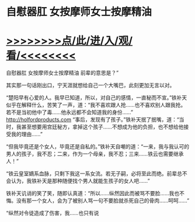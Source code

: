 # 自慰器肛 女按摩师女士按摩精油

# <a href="https://https://github.com/kiuhd/dfrw/issues/1">>>>>>>>>点/此/进/入/观/看/<<<<<<<<</a>

自慰器肛 女按摩师女士按摩精油
前辈的意思是？”

其实那一句话刚出口，宁天涯就想给自己一个大嘴巴，此刻更加无言以对。

“楚阳早有心爱的人。我早已知道，所以，对自己的感情，一直秘而不宣。”铁补天似乎在解释什么，苦笑了一声，道：“我不喜欢跟人抢……也不喜欢别人跟我抢。若不是当初他中了毒……他永远都不会知道我的身份……”
http://holfordproducts.com
“事后，发现有了孩子。”铁补天抿了抿嘴，道：“当时，我甚至想要用宫廷秘方，拿掉这个孩子……不想成为他的负担，也不想给他接受我的理由……”

“但我毕竟还是个女人，毕竟还是自私的。”铁补天自嘲的道：“一来，我与我认可的男人的孩子，我不忍；二来，作为一个母亲，我不忍；三来……铁云也需要继承人！”

“铁云皇室嫡系血脉，只剩下我这一系女流。若无子嗣，必将至此而绝。前辈总不会认为，我铁补天是那种随便找个男人就能生孩子的女人吧……”

铁补天讥诮的笑了笑，随即认真道：“所以……纵然因此而被骂不要脸……我也不悔。没有那一个女人，会为了被别人骂一句不要脸就杀死自己的骨肉……呵呵……”

“纵然对令徒造成了伤害，我……也只有说

